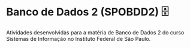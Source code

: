 # Banco de Dados 2 (SPOBDD2) 🗄️
Atividades desenvolvidas para a matéria de Banco de Dados 2 do curso Sistemas de Informação no Instituto Federal de São Paulo.
